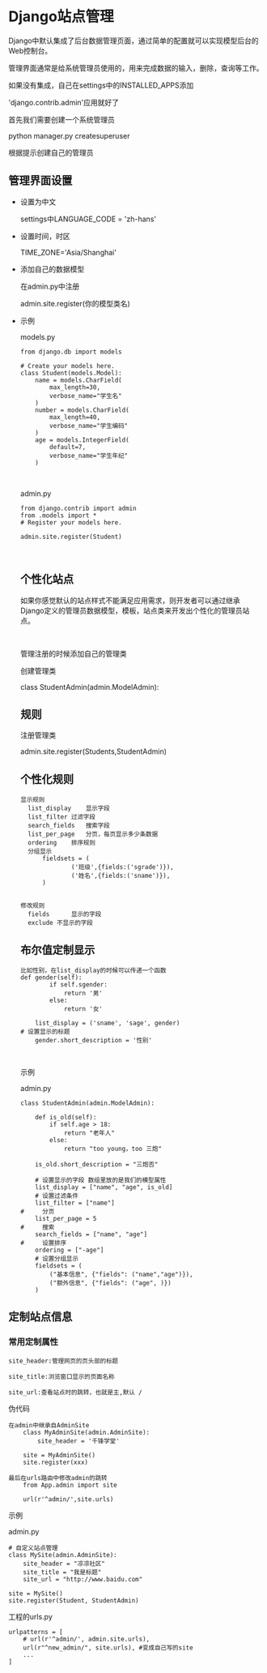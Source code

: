 # Django站点管理

Django中默认集成了后台数据管理页面，通过简单的配置就可以实现模型后台的Web控制台。

管理界面通常是给系统管理员使用的，用来完成数据的输入，删除，查询等工作。

  如果没有集成，自己在settings中的INSTALLED_APPS添加

'django.contrib.admin'应用就好了

  首先我们需要创建一个系统管理员

  python manager.py createsuperuser

  根据提示创建自己的管理员

## 管理界面设置

- 设置为中文

  settings中LANGUAGE_CODE = 'zh-hans'

- 设置时间，时区

  TIME_ZONE='Asia/Shanghai'

- 添加自己的数据模型

    在admin.py中注册

    admin.site.register(你的模型类名)

- 示例

  models.py

  ~~~
  from django.db import models

  # Create your models here.
  class Student(models.Model):
      name = models.CharField(
          max_length=30,
          verbose_name="学生名"
      )
      number = models.CharField(
          max_length=40,
          verbose_name="学生编码"
      )
      age = models.IntegerField(
          default=7,
          verbose_name="学生年纪"
      )
  ~~~

  ​

  admin.py

  ~~~
  from django.contrib import admin
  from .models import *
  # Register your models here.

  admin.site.register(Student)
  ~~~

  ​

  ## 个性化站点

  如果你感觉默认的站点样式不能满足应用需求，则开发者可以通过继承Django定义的管理员数据模型，模板，站点类来开发出个性化的管理员站点。

  ​

  管理注册的时候添加自己的管理类

  创建管理类

    class StudentAdmin(admin.ModelAdmin):

    ## 规则

  注册管理类

  admin.site.register(Students,StudentAdmin)

  ## 个性化规则

  ~~~
  显示规则
  	list_display 	显示字段
  	list_filter	过滤字段
  	search_fields	搜索字段
  	list_per_page	分页，每页显示多少条数据
  	ordering	排序规则
  	分组显示
  		fieldsets = (	
  				('班级',{fields:('sgrade')}),
  				('姓名',{fields:('sname')}),
  		)
  	
  	
  修改规则
  	fields 		显示的字段
  	exclude	不显示的字段

  ~~~

  ## 布尔值定制显示

  ~~~
  比如性别，在list_display的时候可以传递一个函数
  def gender(self):
          if self.sgender:
              return '男'
          else:
              return '女'

      list_display = ('sname', 'sage', gender)
  # 设置显示的标题
      gender.short_description = '性别'
  ~~~

  ​

  示例

  admin.py

  ~~~
  class StudentAdmin(admin.ModelAdmin):

      def is_old(self):
          if self.age > 18:
              return "老年人"
          else:
              return "too young，too 三炮"

      is_old.short_description = "三炮否"

      # 设置显示的字段 数组里放的是我们的模型属性
      list_display = ["name", "age", is_old]
      # 设置过滤条件
      list_filter = ["name"]
  #     分页
      list_per_page = 5
  #     搜索
      search_fields = ["name", "age"]
  #     设置排序
      ordering = ["-age"]
      # 设置分组显示
      fieldsets = (
          ("基本信息", {"fields": ("name","age")}),
          ("额外信息", {"fields": ("age", )})
      )
  ~~~


## 定制站点信息

### 常用定制属性

~~~
site_header:管理网页的页头部的标题

site_title:浏览窗口显示的页面名称

site_url:查看站点时的跳转，也就是主,默认 / 

~~~

伪代码

~~~
在admin中继承自AdminSite
	class MyAdminSite(admin.AdminSite):
		site_header = '千锋学堂'
	
	site = MyAdminSite()
	site.register(xxx)

最后在urls路由中修改admin的跳转
	from App.admin import site

	url(r'^admin/',site.urls)

~~~

示例

admin.py

~~~
# 自定义站点管理
class MySite(admin.AdminSite):
    site_header = "凉凉社区"
    site_title = "我是标题"
    site_url = "http://www.baidu.com"

site = MySite()
site.register(Student, StudentAdmin)
~~~



工程的urls.py

~~~
urlpatterns = [
    # url(r'^admin/', admin.site.urls),
    url(r"^new_admin/", site.urls), #变成自己写的site
    ...
]
~~~

